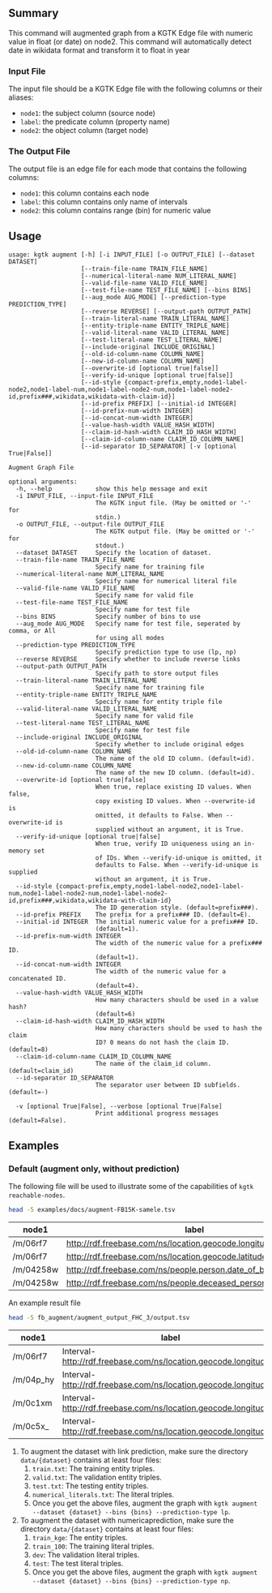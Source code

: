 ## Summary

This command will augmented graph from a KGTK Edge file with numeric value in float (or date) on node2. This command will automatically detect date in wikidata format and transform it to float in year

### Input File

The input file should be a KGTK Edge file with the following columns or their aliases:

- `node1`: the subject column (source node)
- `label`: the predicate column (property name)
- `node2`: the object column (target node)



### The Output File

The output file is an edge file for each mode that contains the following columns:

- `node1`: this column contains each node
- `label`: this column contains only name of intervals
- `node2`: this column contains range (bin) for numeric value


## Usage
```
usage: kgtk augment [-h] [-i INPUT_FILE] [-o OUTPUT_FILE] [--dataset DATASET]
                    [--train-file-name TRAIN_FILE_NAME]
                    [--numerical-literal-name NUM_LITERAL_NAME]
                    [--valid-file-name VALID_FILE_NAME]
                    [--test-file-name TEST_FILE_NAME] [--bins BINS]
                    [--aug_mode AUG_MODE] [--prediction-type PREDICTION_TYPE]
                    [--reverse REVERSE] [--output-path OUTPUT_PATH]
                    [--train-literal-name TRAIN_LITERAL_NAME]
                    [--entity-triple-name ENTITY_TRIPLE_NAME]
                    [--valid-literal-name VALID_LITERAL_NAME]
                    [--test-literal-name TEST_LITERAL_NAME]
                    [--include-original INCLUDE_ORIGINAL]
                    [--old-id-column-name COLUMN_NAME]
                    [--new-id-column-name COLUMN_NAME]
                    [--overwrite-id [optional true|false]]
                    [--verify-id-unique [optional true|false]]
                    [--id-style {compact-prefix,empty,node1-label-node2,node1-label-num,node1-label-node2-num,node1-label-node2-id,prefix###,wikidata,wikidata-with-claim-id}]
                    [--id-prefix PREFIX] [--initial-id INTEGER]
                    [--id-prefix-num-width INTEGER]
                    [--id-concat-num-width INTEGER]
                    [--value-hash-width VALUE_HASH_WIDTH]
                    [--claim-id-hash-width CLAIM_ID_HASH_WIDTH]
                    [--claim-id-column-name CLAIM_ID_COLUMN_NAME]
                    [--id-separator ID_SEPARATOR] [-v [optional True|False]]

Augment Graph File

optional arguments:
  -h, --help            show this help message and exit
  -i INPUT_FILE, --input-file INPUT_FILE
                        The KGTK input file. (May be omitted or '-' for
                        stdin.)
  -o OUTPUT_FILE, --output-file OUTPUT_FILE
                        The KGTK output file. (May be omitted or '-' for
                        stdout.)
  --dataset DATASET     Specify the location of dataset.
  --train-file-name TRAIN_FILE_NAME
                        Specify name for training file
  --numerical-literal-name NUM_LITERAL_NAME
                        Specify name for numerical literal file
  --valid-file-name VALID_FILE_NAME
                        Specify name for valid file
  --test-file-name TEST_FILE_NAME
                        Specify name for test file
  --bins BINS           Specify number of bins to use
  --aug_mode AUG_MODE   Specify name for test file, seperated by comma, or All
                        for using all modes
  --prediction-type PREDICTION_TYPE
                        Specify prediction type to use (lp, np)
  --reverse REVERSE     Specify whether to include reverse links
  --output-path OUTPUT_PATH
                        Specify path to store output files
  --train-literal-name TRAIN_LITERAL_NAME
                        Specify name for training file
  --entity-triple-name ENTITY_TRIPLE_NAME
                        Specify name for entity triple file
  --valid-literal-name VALID_LITERAL_NAME
                        Specify name for valid file
  --test-literal-name TEST_LITERAL_NAME
                        Specify name for test file
  --include-original INCLUDE_ORIGINAL
                        Specify whether to include original edges
  --old-id-column-name COLUMN_NAME
                        The name of the old ID column. (default=id).
  --new-id-column-name COLUMN_NAME
                        The name of the new ID column. (default=id).
  --overwrite-id [optional true|false]
                        When true, replace existing ID values. When false,
                        copy existing ID values. When --overwrite-id is
                        omitted, it defaults to False. When --overwrite-id is
                        supplied without an argument, it is True.
  --verify-id-unique [optional true|false]
                        When true, verify ID uniqueness using an in-memory set
                        of IDs. When --verify-id-unique is omitted, it
                        defaults to False. When --verify-id-unique is supplied
                        without an argument, it is True.
  --id-style {compact-prefix,empty,node1-label-node2,node1-label-num,node1-label-node2-num,node1-label-node2-id,prefix###,wikidata,wikidata-with-claim-id}
                        The ID generation style. (default=prefix###).
  --id-prefix PREFIX    The prefix for a prefix### ID. (default=E).
  --initial-id INTEGER  The initial numeric value for a prefix### ID.
                        (default=1).
  --id-prefix-num-width INTEGER
                        The width of the numeric value for a prefix### ID.
                        (default=1).
  --id-concat-num-width INTEGER
                        The width of the numeric value for a concatenated ID.
                        (default=4).
  --value-hash-width VALUE_HASH_WIDTH
                        How many characters should be used in a value hash?
                        (default=6)
  --claim-id-hash-width CLAIM_ID_HASH_WIDTH
                        How many characters should be used to hash the claim
                        ID? 0 means do not hash the claim ID. (default=8)
  --claim-id-column-name CLAIM_ID_COLUMN_NAME
                        The name of the claim_id column. (default=claim_id)
  --id-separator ID_SEPARATOR
                        The separator user between ID subfields. (default=-)

  -v [optional True|False], --verbose [optional True|False]
                        Print additional progress messages (default=False).
```

## Examples


### Default (augment only, without prediction)

The following file will be used to illustrate some of the capabilities of `kgtk reachable-nodes`.

```bash
head -5 examples/docs/augment-FB15K-samele.tsv
```

| node1 | label | node2 |
| -- | -- | -- | 
|/m/06rf7	|<http://rdf.freebase.com/ns/location.geocode.longitude>|	9.70404945|
|/m/06rf7	|<http://rdf.freebase.com/ns/location.geocode.latitude>|	54.20867775|
|/m/04258w|	<http://rdf.freebase.com/ns/people.person.date_of_birth>|	1912.66666667|
|/m/04258w|	<http://rdf.freebase.com/ns/people.deceased_person.date_of_death>|	1997.83333333|


An example result file

```bash
head -5 fb_augment/augment_output_FHC_3/output.tsv
```

|node1                                        |label|node2    |
|---------------------------------------------|-----|---------|
|/m/06rf7	|Interval-<http://rdf.freebase.com/ns/location.geocode.longitude>_0|	Interval-<http://rdf.freebase.com/ns/location.geocode.longitude>(-175.2_-108.99791662499999)|
|/m/04p_hy	|Interval-<http://rdf.freebase.com/ns/location.geocode.longitude>_0|	Interval-<http://rdf.freebase.com/ns/location.geocode.longitude>(-175.2_-108.99791662499999)|
|/m/0c1xm	|Interval-<http://rdf.freebase.com/ns/location.geocode.longitude>_0	|Interval-<http://rdf.freebase.com/ns/location.geocode.longitude>(-175.2_-108.99791662499999)|
|/m/0c5x_	|Interval-<http://rdf.freebase.com/ns/location.geocode.longitude>_0|	Interval-<http://rdf.freebase.com/ns/location.geocode.longitude>(-175.2_-108.99791662499999)|


1. To augment the dataset with link prediction, make sure the directory `data/{dataset}` contains at least four files:
      1. `train.txt`: The training entity triples.
      2. `valid.txt`: The validation entity triples.
      3. `test.txt`: The testing entity triples.
      4. `numerical_literals.txt`: The literal triples.
      5. Once you get the above files, augment the graph with `kgtk augment --dataset {dataset} --bins {bins} --prediction-type lp`.
2. To augment the dataset with numericaprediction, make sure the directory `data/{dataset}` contains at least four files:
      1. `train_kge`: The entity triples.
      2. `train_100`: The training literal triples.
      3. `dev`: The validation literal triples.
      4. `test`: The test literal triples.
      5. Once you get the above files, augment the graph with `kgtk augment --dataset {dataset} --bins {bins} --prediction-type np`.
